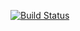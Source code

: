 [![Build Status](https://travis-ci.org/Vadim228133/Courswork.svg?branch=master)](https://travis-ci.org/Vadim228133/Courswork)